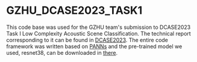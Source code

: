 # GZHU_DCASE2023_TASK1
This code base was used for the GZHU team's submission to DCASE2023 Task I Low Complexity Acoustic Scene Classification. The technical report corresponding to it can be found in [DCASE2023](https://dcase.community/challenge2023/task-low-complexity-acoustic-scene-classification).
The entire code framework was written based on [PANNs](https://github.com/qiuqiangkong/audioset_tagging_cnn) and the pre-trained model we used, resnet38, can be downloaded in [there](https://zenodo.org/record/3987831).
